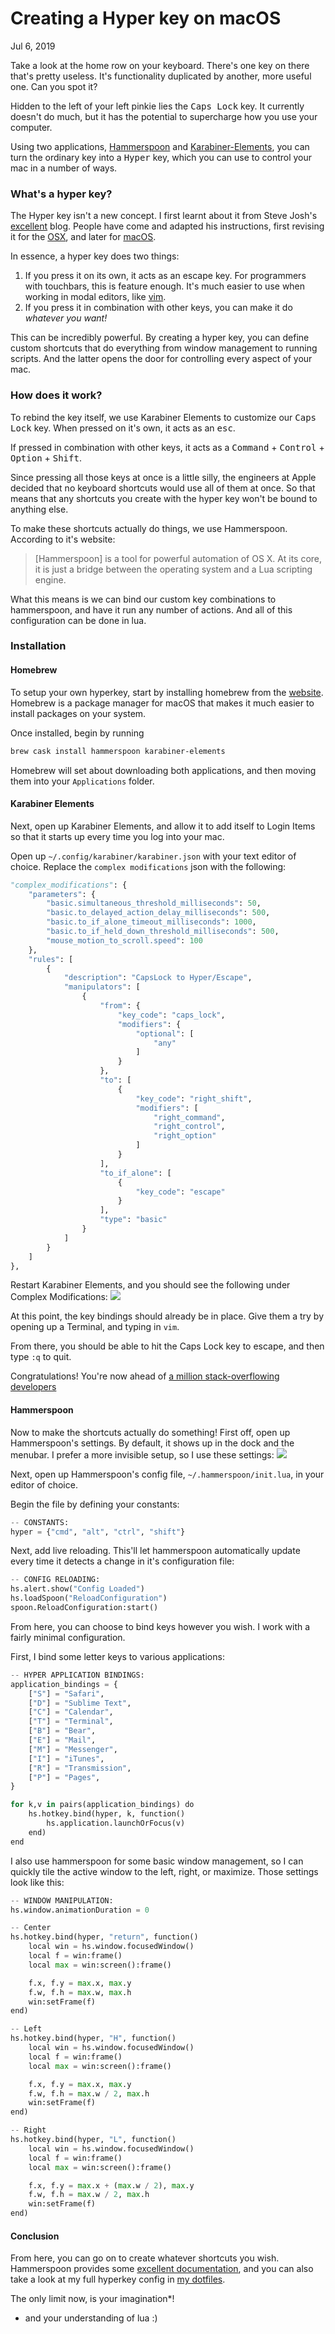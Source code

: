 # Creating a Hyper key on macOS
<time>Jul 6, 2019</time>

Take a look at the home row on your keyboard. There's one key on there that's pretty useless. It's functionality duplicated by another, more useful one. Can you spot it?

Hidden to the left of your left pinkie lies the <kbd>Caps Lock</kbd> key. It currently doesn't do much, but it has the potential to supercharge how you use your computer.

Using two applications, [Hammerspoon](https://www.hammerspoon.org) and [Karabiner-Elements](https://github.com/tekezo/Karabiner-Elements), you can turn the ordinary key into a <kbd>Hyper</kbd> key, which you can use to control your mac in a number of ways.

### What's a hyper key?

The Hyper key isn't a new concept. I first learnt about it from Steve Josh's [excellent](http://stevelosh.com/blog/2012/10/a-modern-space-cadet/) blog. People have come and adapted his instructions, first revising it for the [OSX](https://brettterpstra.com/2012/12/08/a-useful-caps-lock-key/), and later for [macOS](https://brettterpstra.com/2017/06/15/a-hyper-key-with-karabiner-elements-full-instructions/).

In essence, a hyper key does two things:

1. If you press it on its own, it acts as an escape key. For programmers with touchbars, this is feature enough. It's much easier to use when working in modal editors, like [vim](https://www.vim.org).
2. If you press it in combination with other keys, you can make it do _whatever you want!_

This can be incredibly powerful. By creating a hyper key, you can define custom shortcuts that do everything from window management to running scripts. And the latter opens the door for controlling every aspect of your mac.

### How does it work?

To rebind the key itself, we use Karabiner Elements to customize our <kbd>Caps Lock</kbd> key. When pressed on it's own, it acts as an <kbd>esc</kbd>. 

If pressed in combination with other keys, it acts as a <kbd>Command</kbd> + <kbd>Control</kbd> + <kbd>Option</kbd> + <kbd>Shift</kbd>. 

Since pressing all those keys at once is a little silly, the engineers at Apple decided that no keyboard shortcuts would use all of them at once. So that means that any shortcuts you create with the hyper key won't be bound to anything else.

To make these shortcuts actually do things, we use Hammerspoon. According to it's website: 

> [Hammerspoon] is a tool for powerful automation of OS X. At its core, it is just a bridge between the operating system and a Lua scripting engine. 

What this means is we can bind our custom key combinations to hammerspoon, and have it run any number of actions. And all of this configuration can be done in lua.

### Installation

#### Homebrew

To setup your own hyperkey, start by installing homebrew from the [website](https://brew.sh). Homebrew is a package manager for macOS that makes it much easier to install packages on your system.

Once installed, begin by running
```bash
brew cask install hammerspoon karabiner-elements
```

Homebrew will set about downloading both applications, and then moving them into your `Applications` folder.

#### Karabiner Elements

Next, open up Karabiner Elements, and allow it to add itself to Login Items so that it starts up every time you log into your mac.

Open up `~/.config/karabiner/karabiner.json` with your text editor of choice. Replace the `complex modifications` json with the following:

```python
"complex_modifications": {
    "parameters": {
        "basic.simultaneous_threshold_milliseconds": 50,
        "basic.to_delayed_action_delay_milliseconds": 500,
        "basic.to_if_alone_timeout_milliseconds": 1000,
        "basic.to_if_held_down_threshold_milliseconds": 500,
        "mouse_motion_to_scroll.speed": 100
    },
    "rules": [
        {
            "description": "CapsLock to Hyper/Escape",
            "manipulators": [
                {
                    "from": {
                        "key_code": "caps_lock",
                        "modifiers": {
                            "optional": [
                                "any"
                            ]
                        }
                    },
                    "to": [
                        {
                            "key_code": "right_shift",
                            "modifiers": [
                                "right_command",
                                "right_control",
                                "right_option"
                            ]
                        }
                    ],
                    "to_if_alone": [
                        {
                            "key_code": "escape"
                        }
                    ],
                    "type": "basic"
                }
            ]
        }
    ]
},
```

Restart Karabiner Elements, and you should see the following under Complex Modifications:
![](https://i.imgur.com/wqfowjW.png)

At this point, the key bindings should already be in place. Give them a try by opening up a Terminal, and typing in `vim`.

From there, you should be able to hit the <kbr>Caps Lock</kbr> key to escape, and then type `:q` to quit. 

Congratulations! You're now ahead of [a million stack-overflowing developers](https://stackoverflow.blog/2017/05/23/stack-overflow-helping-one-million-developers-exit-vim/)

#### Hammerspoon

Now to make the shortcuts actually do something! First off, open up Hammerspoon's settings. By default, it shows up in the dock and the menubar. I prefer a more invisible setup, so I use these settings:
![](https://i.imgur.com/gRii6lg.png)

Next, open up Hammerspoon's config file, `~/.hammerspoon/init.lua`, in your editor of choice.

Begin the file by defining your constants:
```python
-- CONSTANTS:
hyper = {"cmd", "alt", "ctrl", "shift"}
```

Next, add live reloading. This'll let hammerspoon automatically update every time it detects a change in it's configuration file:

```python
-- CONFIG RELOADING:
hs.alert.show("Config Loaded")
hs.loadSpoon("ReloadConfiguration")
spoon.ReloadConfiguration:start()
```

From here, you can choose to bind keys however you wish. I work with a fairly minimal configuration. 

First, I bind some letter keys to various applications:

```python
-- HYPER APPLICATION BINDINGS:
application_bindings = {
    ["S"] = "Safari",
    ["D"] = "Sublime Text",
    ["C"] = "Calendar",
    ["T"] = "Terminal",
    ["B"] = "Bear",
    ["E"] = "Mail",
    ["M"] = "Messenger",
    ["I"] = "iTunes",
    ["R"] = "Transmission",
    ["P"] = "Pages",
}

for k,v in pairs(application_bindings) do
    hs.hotkey.bind(hyper, k, function()
        hs.application.launchOrFocus(v)
    end)
end
```

I also use hammerspoon for some basic window management, so I can quickly tile the active window to the left, right, or maximize. Those settings look like this:

```python
-- WINDOW MANIPULATION:
hs.window.animationDuration = 0

-- Center
hs.hotkey.bind(hyper, "return", function()
    local win = hs.window.focusedWindow()
    local f = win:frame()
    local max = win:screen():frame()

    f.x, f.y = max.x, max.y
    f.w, f.h = max.w, max.h
    win:setFrame(f)
end)

-- Left
hs.hotkey.bind(hyper, "H", function()
    local win = hs.window.focusedWindow()
    local f = win:frame()
    local max = win:screen():frame()

    f.x, f.y = max.x, max.y
    f.w, f.h = max.w / 2, max.h
    win:setFrame(f)
end)

-- Right
hs.hotkey.bind(hyper, "L", function()
    local win = hs.window.focusedWindow()
    local f = win:frame()
    local max = win:screen():frame()

    f.x, f.y = max.x + (max.w / 2), max.y
    f.w, f.h = max.w / 2, max.h
    win:setFrame(f)
end)
```

#### Conclusion

From here, you can go on to create whatever shortcuts you wish. Hammerspoon provides some [excellent documentation](https://www.hammerspoon.org/docs/), and you can also take a look at my full hyperkey config in [my dotfiles](https://github.com/arya-k/dotfiles/tree/master/hyperkey). 

The only limit now, is your imagination*!

* and your understanding of lua :)